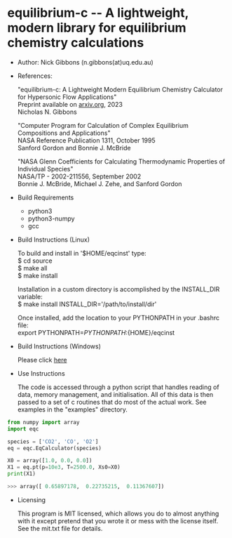 # equilibrium-c -- A lightweight, modern library for equilibrium chemistry calculations

- Author: Nick Gibbons (n.gibbons(at)uq.edu.au)

- References:

    "equilibrium-c: A Lightweight Modern Equilibrium Chemistry Calculator for Hypersonic Flow Applications"\
    Preprint available on [arxiv.org](https://arxiv.org/abs/2412.07166), 2023\
    Nicholas N. Gibbons

    "Computer Program for Calculation of Complex Equilibrium Compositions and Applications"\
    NASA Reference Publication 1311, October 1995\
    Sanford Gordon and Bonnie J. McBride

    "NASA Glenn Coefficients for Calculating Thermodynamic Properties of Individual Species"\
    NASA/TP - 2002-211556, September 2002\
    Bonnie J. McBride, Michael J. Zehe, and Sanford Gordon

- Build Requirements

    + python3
    + python3-numpy
    + gcc

- Build Instructions (Linux)

    To build and install in '$HOME/eqcinst' type:\
    $ cd source\
    $ make all\
    $ make install


    Installation in a custom directory is accomplished by the INSTALL_DIR variable:\
    $ make install INSTALL_DIR='/path/to/install/dir'


    Once installed, add the location to your PYTHONPATH in your .bashrc file:\
    export PYTHONPATH=${PYTHONPATH}:${HOME}/eqcinst

- Build Instructions (Windows)

    Please click [here](./build_for_windows.md)


- Use Instructions

    The code is accessed through a python script that handles reading of data, memory management, and initialisation. All of this data is then passed to a set of c routines that do most of the actual work. See examples in the "examples" directory.

```python
from numpy import array
import eqc

species = ['CO2', 'CO', 'O2']
eq = eqc.EqCalculator(species)

X0 = array([1.0, 0.0, 0.0])
X1 = eq.pt(p=10e3, T=2500.0, Xs0=X0)
print(X1)

>>> array([ 0.65897178,  0.22735215,  0.11367607])
```

- Licensing

    This program is MIT licensed, which allows you do to almost anything with it except pretend that you wrote it or mess with the license itself. See the mit.txt file for details.

